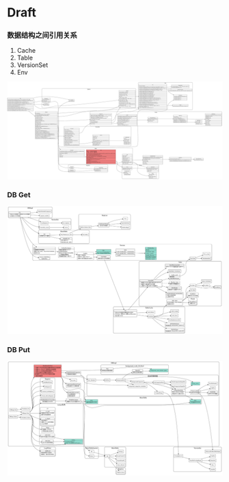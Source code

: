 # Draft

### 数据结构之间引用关系

1. Cache
2. Table
3. VersionSet
4. Env

![dbInterface](./dbinterface.svg)


### DB Get

![db-get](./db-get.svg)


### DB Put

![db-put](./db-put.svg)
